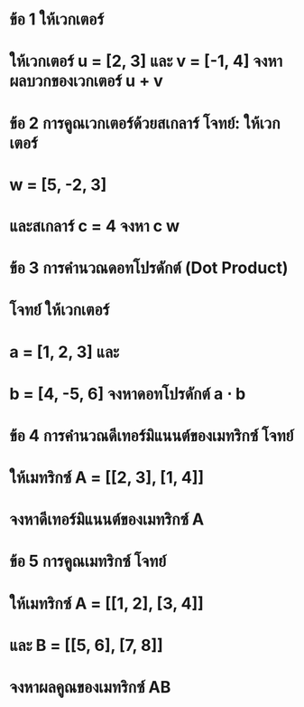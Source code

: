 # ข้อ 1 ให้เวกเตอร์ 
# ให้เวกเตอร์ u = [2, 3] และ v  = [-1, 4] จงหาผลบวกของเวกเตอร์ u + v 

# ข้อ 2 การคูณเวกเตอร์ด้วยสเกลาร์ โจทย์: ให้เวกเตอร์ 
# w  = [5, -2, 3] 
# และสเกลาร์ c = 4 จงหา c w 


# ข้อ 3 การคำนวณดอทโปรดักต์ (Dot Product) 
# โจทย์ ให้เวกเตอร์ 
# a = [1, 2, 3] และ  
# b = [4, -5, 6] จงหาดอทโปรดักต์ a  ⋅ b

# ข้อ 4 การคำนวณดีเทอร์มิแนนต์ของเมทริกซ์ โจทย์ 
# ให้เมทริกซ์ A = [[2, 3], [1, 4]] 
# จงหาดีเทอร์มิแนนต์ของเมทริกซ์ A

# ข้อ 5 การคูณเมทริกซ์ โจทย์ 
# ให้เมทริกซ์ A = [[1, 2], [3, 4]]
# และ B = [[5, 6], [7, 8]] 
# จงหาผลคูณของเมทริกซ์ AB